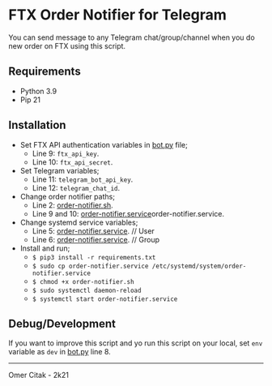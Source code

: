 # FTX Order Notifier for Telegram

You can send message to any Telegram chat/group/channel when you do new order on FTX using this script.

## Requirements

* Python 3.9
* Pip 21

## Installation

* Set FTX API authentication variables in [bot.py](bot.py) file; 
    - Line 9: `ftx_api_key`.
    - Line 10: `ftx_api_secret`.
* Set Telegram variables; 
    - Line 11: `telegram_bot_api_key`.
    - Line 12: `telegram_chat_id`.
* Change order notifier paths; 
    - Line 2: [order-notifier.sh](order-notifier.sh).
    - Line 9 and 10: [order-notifier.service]()order-notifier.service.
* Change systemd service variables; 
    - Line 5: [order-notifier.service](order-notifier.service). // User
    - Line 6: [order-notifier.service](order-notifier.service). // Group
* Install and run; 
    - `$ pip3 install -r requirements.txt`
    - `$ sudo cp order-notifier.service /etc/systemd/system/order-notifier.service`
    - `$ chmod +x order-notifier.sh`
    - `$ sudo systemctl daemon-reload`
    - `$ systemctl start order-notifier.service`

## Debug/Development

If you want to improve this script and yo run this script on your local, set `env` variable as `dev` in [bot.py](bot.py) line 8.

---

Omer Citak - 2k21

